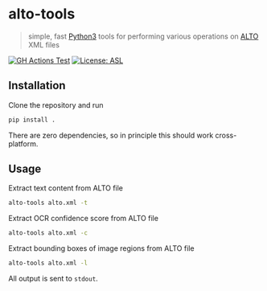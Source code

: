 # alto-tools
> simple, fast [Python3](https://www.python.org/) tools for performing various operations on [ALTO](http://www.loc.gov/standards/alto/) XML files

<!-- [![PyPI Version](https://img.shields.io/pypi/v/alto-tools.svg)](https://pypi.org/project/alto-tools/) -->
[![GH Actions Test](https://github.com/cneud/alto-tools/actions/workflows/tests.yml/badge.svg)](https://github.com/cneud/alto-tools/actions/workflows/tests.yml)
[![License: ASL](https://img.shields.io/github/license/cneud/alto-tools)](https://opensource.org/license/apache-2-0/)

## Installation

Clone the repository and run

```bash
pip install .
```

There are zero dependencies, so in principle this should work cross-platform.

## Usage

Extract text content from ALTO file

```bash
alto-tools alto.xml -t
```

Extract OCR confidence score from ALTO file

```bash
alto-tools alto.xml -c
```

Extract bounding boxes of image regions from ALTO file

```bash
alto-tools alto.xml -l
```

All output is sent to `stdout`.

